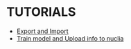 # TUTORIALS

- [Export and Import](EXPORT_IMPORT.md)
- [Train model and Upload info to nuclia](train_and_upload.ipynb)